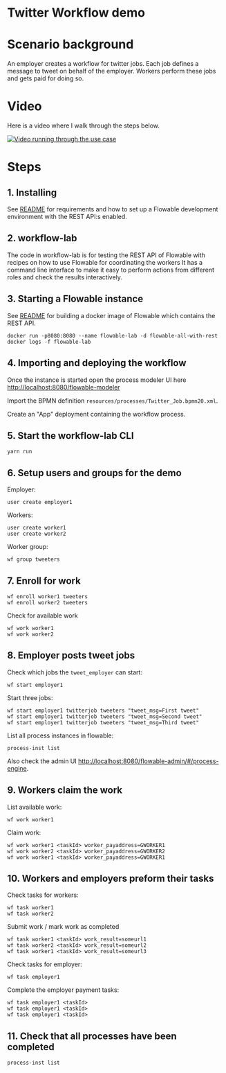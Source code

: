 # Twitter Workflow demo

# Scenario background

An employer creates a workflow for twitter jobs. Each job defines a message to tweet on behalf of the employer. Workers perform these jobs and gets paid for doing so.

# Video

Here is a video where I walk through the steps below.

[![Video running through the use case](https://i9.ytimg.com/vi/ZwAV8BEalzU/mq3.jpg?sqp=CIii8-QF&rs=AOn4CLAaIGTNgxcW3J91VJWX-6enm1qzIw)](https://youtu.be/ZwAV8BEalzU)

# Steps

## 1. Installing

See [README](../README.md) for requirements and how to set up a Flowable development environment with the REST API:s enabled.

## 2. workflow-lab

The code in workflow-lab is for testing the REST API of Flowable with recipes on how to use Flowable for coordinating the workers It has a command line interface to make it easy to perform actions from different roles and check the results interactively.

## 3. Starting a Flowable instance

See [README](../README.md) for building a docker image of Flowable which contains the REST API.

    docker run -p8080:8080 --name flowable-lab -d flowable-all-with-rest
    docker logs -f flowable-lab

## 4. Importing and deploying the workflow

Once the instance is started open the process modeler UI here <http://localhost:8080/flowable-modeler>

Import the BPMN definition `resources/processes/Twitter_Job.bpmn20.xml`.

Create an "App" deployment containing the workflow process.

## 5. Start the workflow-lab CLI

    yarn run
    
## 6. Setup users and groups for the demo

Employer:

    user create employer1 

Workers:

    user create worker1
    user create worker2

Worker group:

    wf group tweeters

## 7. Enroll for work

    wf enroll worker1 tweeters
    wf enroll worker2 tweeters

Check for available work

    wf work worker1
    wf work worker2

## 8. Employer posts tweet jobs

Check which jobs the `tweet_employer` can start:

    wf start employer1
    
Start three jobs:

    wf start employer1 twitterjob tweeters "tweet_msg=First tweet"
    wf start employer1 twitterjob tweeters "tweet_msg=Second tweet"
    wf start employer1 twitterjob tweeters "tweet_msg=Third tweet"
        
List all process instances in flowable:  
  
    process-inst list

Also check the admin UI <http://localhost:8080/flowable-admin/#/process-engine>.

## 9. Workers claim the work 

List available work:

    wf work worker1
    
Claim work:

    wf work worker1 <taskId> worker_payaddress=GWORKER1
    wf work worker2 <taskId> worker_payaddress=GWORKER2
    wf work worker1 <taskId> worker_payaddress=GWORKER1
    
## 10. Workers and employers preform their tasks

Check tasks for workers:

    wf task worker1
    wf task worker2
    
Submit work / mark work as completed

    wf task worker1 <taskId> work_result=someurl1
    wf task worker2 <taskId> work_result=someurl2
    wf task worker1 <taskId> work_result=someurl3

Check tasks for employer:

    wf task employer1
    
Complete the employer payment tasks:

    wf task employer1 <taskId>
    wf task employer1 <taskId>
    wf task employer1 <taskId>
    
## 11. Check that all processes have been completed

    process-inst list

